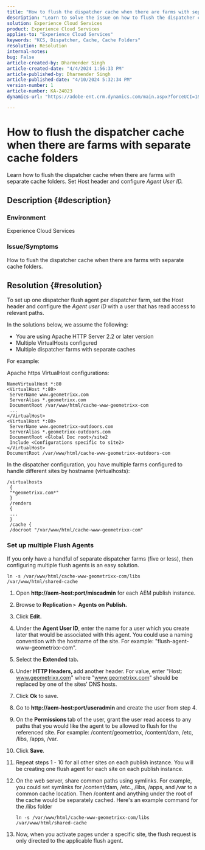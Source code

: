 ```yaml
---
title: "How to flush the dispatcher cache when there are farms with separate cache folders"
description: "Learn to solve the issue on how to flush the dispatcher cache when there are farms with separate cache folders."
solution: Experience Cloud Services
product: Experience Cloud Services
applies-to: "Experience Cloud Services"
keywords: "KCS, Dispatcher, Cache, Cache Folders"
resolution: Resolution
internal-notes: 
bug: False
article-created-by: Dharmender Singh
article-created-date: "4/4/2024 1:56:33 PM"
article-published-by: Dharmender Singh
article-published-date: "4/10/2024 5:32:34 PM"
version-number: 1
article-number: KA-24023
dynamics-url: "https://adobe-ent.crm.dynamics.com/main.aspx?forceUCI=1&pagetype=entityrecord&etn=knowledgearticle&id=9c67221f-8bf2-ee11-904b-6045bd034c54"

---
```

# How to flush the dispatcher cache when there are farms with separate cache folders


Learn how to flush the dispatcher cache when there are farms with separate cache folders. Set Host header and configure *Agent User ID.*

## Description {#description}


### Environment

Experience Cloud Services

### Issue/Symptoms

How to flush the dispatcher cache when there are farms with separate cache folders.


## Resolution {#resolution}


To set up one dispatcher flush agent per dispatcher farm, set the Host header and configure the *Agent user ID* with a user that has read access to relevant paths.

In the solutions below, we assume the following:

- You are using Apache HTTP Server 2.2 or later version
- Multiple VirtualHosts configured
- Multiple dispatcher farms with separate caches


For example:

Apache https VirtualHost configurations:


```
NameVirtualHost *:80
<VirtualHost *:80>
 ServerName www.geometrixx.com
 ServerAlias *.geometrixx.com
 DocumentRoot /var/www/html/cache-www-geometrixx-com
 ...
</VirtualHost>
<VirtualHost *:80>
 ServerName www.geometrixx-outdoors.com
 ServerAlias *.geometrixx-outdoors.com
 DocumentRoot <Global Doc root>/site2
 Include <Configurations specific to site2>
</VirtualHost>
DocumentRoot /var/www/html/cache-www-geometrixx-outdoors-com
```


In the dispatcher configuration, you have multiple farms configured to handle different sites by hostname (virtualhosts):


```
/virtualhosts
 {
 "*geometrixx.com*"
 }
 /renders
 {
 ...
 }
 /cache {
 /docroot "/var/www/html/cache-www-geometrixx-com"
```


### Set up multiple Flush Agents

If you only have a handful of separate dispatcher farms (five or less), then configuring multiple flush agents is an easy solution.


```
ln -s /var/www/html/cache-www-geometrixx-com/libs /var/www/html/shared-cache
```


1. Open <b>http://aem-host:port/miscadmin</b> for each AEM publish instance.
2. Browse to <b>Replication `>`  Agents on Publish.</b>
3. Click <b>Edit.</b>
4. Under the <b>Agent User ID</b>, enter the name for a user which you create later that would be associated with this agent. You could use a naming convention with the hostname of the site. For example: "flush-agent-www-geometrixx-com".
5. Select the <b>Extended </b>tab<b>.</b>
6. Under <b>HTTP Headers, </b>add another header. For value, enter "Host: www.geometrixx.com" where "www.geometrixx.com" should be replaced by one of the sites' DNS hosts.
7. Click <b>Ok</b> to save.
8. Go to <b>http://aem-host:port/useradmin </b>and create the user from step 4.
9. On the <b>Permissions </b>tab of the user, grant the user read access to any paths that you would like the agent to be allowed to flush for the referenced site. For example: /content/geometrixx, /content/dam, /etc, /libs, /apps, /var.
10. Click <b>Save</b>.
11. Repeat steps 1 - 10 for all other sites on each publish instance. You will be creating one flush agent for each site on each publish instance.
12. On the web server, share common paths using symlinks. For example, you could set symlinks for /content/dam, /etc., /libs, /apps, and /var to a common cache location. Then /content and anything under the root of the cache would be separately cached. Here's an example command for the /libs folder 

    


    ```
    ln -s /var/www/html/cache-www-geometrixx-com/libs /var/www/html/shared-cache
    ```



    
13. Now, when you activate pages under a specific site, the flush request is only directed to the applicable flush agent.

